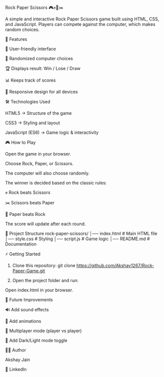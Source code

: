 Rock Paper Scissors 🎮✊📄✂️

A simple and interactive Rock Paper Scissors game built using HTML, CSS, and JavaScript.
Players can compete against the computer, which makes random choices.

🚀 Features

🎨 User-friendly interface

🤖 Randomized computer choices

🏆 Displays result: Win / Lose / Draw

📊 Keeps track of scores

📱 Responsive design for all devices

🛠️ Technologies Used

HTML5 → Structure of the game

CSS3 → Styling and layout

JavaScript (ES6) → Game logic & interactivity

🎮 How to Play

Open the game in your browser.

Choose Rock, Paper, or Scissors.

The computer will also choose randomly.

The winner is decided based on the classic rules:

✊ Rock beats Scissors

✂️ Scissors beats Paper

📄 Paper beats Rock

The score will update after each round.

📂 Project Structure
rock-paper-scissors/
│── index.html   # Main HTML file
│── style.css    # Styling
│── script.js    # Game logic
│── README.md    # Documentation

⚡ Getting Started
1. Clone this repository:
git clone https://github.com/Akshay1267/Rock-Paper-Game.git

2. Open the project folder and run:

Open index.html in your browser.

📌 Future Improvements

🔊 Add sound effects

🎨 Add animations

👥 Multiplayer mode (player vs player)

🌙 Add Dark/Light mode toggle

👨‍💻 Author

Akshay Jain

💼 LinkedIn

